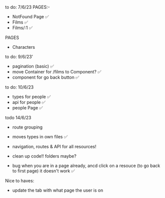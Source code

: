 to do: 7/6/23
PAGES:-

- NotFound Page ✅
- Films ✅
- Films/:1 ✅

PAGES

- Characters

to do: 9/6/23'

- pagination (basic) ✅
- move Container for /films to Component? ✅
- component for go back button ✅

to do: 10/6/23

- types for people ✅
- api for people ✅
- people Page ✅

todo 14/6/23

- route grouping
- moves types in own files ✅
- navigation, routes & API for all resources!
- clean up code!! folders maybe?

- bug when you are in a page already, ancd click on a resouce (to go back to first page) it doesn't work ✅

Nice to haves:

- update the tab with what page the user is on
